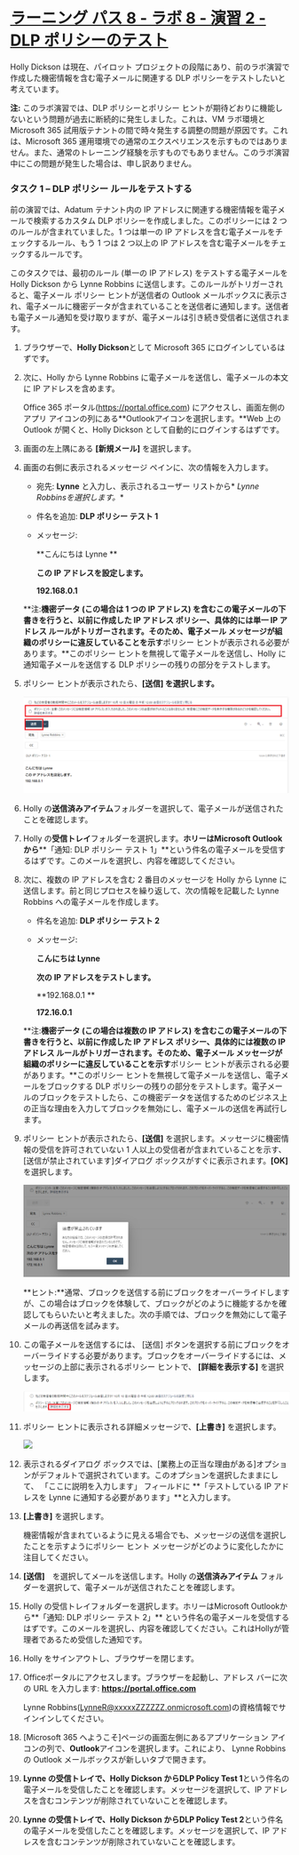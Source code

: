 # [ラーニング パス 8 - ラボ 8 - 演習 2 - DLP ポリシーのテスト](https://github.com/MicrosoftLearning/MS-102T00-Microsoft-365-Administrator-Essentials/blob/master/Instructions/Labs/LAB_AK_08_Lab8_Ex2_Test_DLP_Policy.md#learning-path-8---lab-8---exercise-2---test-the-dlp-policy)

Holly Dickson は現在、パイロット プロジェクトの段階にあり、前のラボ演習で作成した機密情報を含む電子メールに関連する DLP ポリシーをテストしたいと考えています。

**注:** このラボ演習では、DLP ポリシーとポリシー ヒントが期待どおりに機能しないという問題が過去に断続的に発生しました。これは、VM ラボ環境と Microsoft 365 試用版テナントの間で時々発生する調整の問題が原因です。これは、Microsoft 365 運用環境での通常のエクスペリエンスを示すものではありません。また、通常のトレーニング経験を示すものでもありません。このラボ演習中にこの問題が発生した場合は、申し訳ありません。

### タスク 1 – DLP ポリシー ルールをテストする

前の演習では、Adatum テナント内の IP アドレスに関連する機密情報を電子メールで検索するカスタム DLP ポリシーを作成しました。このポリシーには 2 つのルールが含まれていました。1 つは単一の IP アドレスを含む電子メールをチェックするルール、もう 1 つは 2 つ以上の IP アドレスを含む電子メールをチェックするルールです。

このタスクでは、最初のルール (単一の IP アドレス) をテストする電子メールを Holly Dickson から Lynne Robbins に送信します。このルールがトリガーされると、電子メール ポリシー ヒントが送信者の Outlook メールボックスに表示され、電子メールに機密データが含まれていることを送信者に通知します。送信者も電子メール通知を受け取りますが、電子メールは引き続き受信者に送信されます。

1. ブラウザーで、**Holly Dickson**として Microsoft 365 にログインしているはずです。

2. 次に、Holly から Lynne Robbins に電子メールを送信し、電子メールの本文に IP アドレスを含めます。

   Office 365 ポータル(https://portal.office.com) にアクセスし、画面左側のアプリ アイコンの列にある**Outlookアイコンを選択します。**Web 上の Outlook が開くと、Holly Dickson として自動的にログインするはずです。

3. 画面の左上隅にある **[新規メール]** を選択します。

4. 画面の右側に表示されるメッセージ ペインに、次の情報を入力します。

   - 宛先: **Lynne** と入力し、表示されるユーザー リストから* *Lynne Robbinsを選択します。** 

   - 件名を追加:  **DLP ポリシー テスト 1**

   - メッセージ: 

     **こんにちは Lynne **

     **この IP アドレスを設定します。**

     **192.168.0.1**

   **注:**機密データ (この場合は 1 つの IP アドレス) を含むこの電子メールの下書きを行うと、以前に作成した IP アドレス ポリシー、具体的には単一 IP アドレス ルールがトリガーされます。そのため、電子メール メッセージが組織のポリシーに違反していることを示す**ポリシー ヒントが表示される必要があります。**このポリシー ヒントを無視して電子メールを送信し、Holly に通知電子メールを送信する DLP ポリシーの残りの部分をテストします。

5. ポリシー ヒントが表示されたら、**[送信] を選択します。**

   ![](./media/lab8-2-1.png)

6. Holly の**送信済みアイテム**フォルダーを選択して、電子メールが送信されたことを確認します。

7. Holly の**受信トレイ**フォルダーを選択します。**ホリーはMicrosoft Outlookから****「通知: DLP ポリシー テスト 1」**という件名の電子メールを受信するはずです。このメールを選択し、内容を確認してください。

8. 次に、複数の IP アドレスを含む 2 番目のメッセージを Holly から Lynne に送信します。前と同じプロセスを繰り返して、次の情報を記載した Lynne Robbins への電子メールを作成します。

   - 件名を追加: **DLP ポリシー テスト 2**

   - メッセージ:

     **こんにちは Lynne**

     **次の IP アドレスをテストします。**

     **192.168.0.1 **

     **172.16.0.1**

     

   **注:**機密データ (この場合は複数の IP アドレス) を含むこの電子メールの下書きを行うと、以前に作成した IP アドレス ポリシー、具体的には複数の IP アドレス ルールがトリガーされます。そのため、電子メール メッセージが組織のポリシーに違反していることを示す**ポリシー ヒントが表示される必要があります。**このポリシー ヒントを無視して電子メールを送信し、電子メールをブロックする DLP ポリシーの残りの部分をテストします。電子メールのブロックをテストしたら、この機密データを送信するためのビジネス上の正当な理由を入力してブロックを無効にし、電子メールの送信を再試行します。

9. ポリシー ヒントが表示されたら、**[送信]** を選択します。メッセージに機密情報の受信を許可されていない 1 人以上の受信者が含まれていることを示す、 [送信が禁止されています]ダイアログ ボックスがすぐに表示されます。**[OK]** を選択します。

   ![](./media/lab8-2-2.png)

   **ヒント:**通常、ブロックを送信する前にブロックをオーバーライドしますが、この場合はブロックを体験して、ブロックがどのように機能するかを確認してもらいたいと考えました。次の手順では、ブロックを無効にして電子メールの再送信を試みます。

10. この電子メールを送信するには、 [送信] ボタンを選択する前にブロックをオーバーライドする必要があります。ブロックをオーバーライドするには、メッセージの上部に表示されるポリシー ヒントで、  **[詳細を表示する]** を選択します。

    ![](./media/lab8-2-3.png)

11. ポリシー ヒントに表示される詳細メッセージで、**[上書き]** を選択します。

    ![](C:\Users\CTCT\Documents\GitHub\ms-102-lab\Instructions\Labs\media\lab8-2-4.png)

12. 表示されるダイアログ ボックスでは、[業務上の正当な理由がある]オプションがデフォルトで選択されています。このオプションを選択したままにして、 「ここに説明を入力します」 フィールドに **「テストしている IP アドレスを Lynne に通知する必要があります」**と入力します。

13. **[上書き]** を選択します。

    機密情報が含まれているように見える場合でも、メッセージの送信を選択したことを示すようにポリシー ヒント メッセージがどのように変化したかに注目してください。

14. **[送信]**　を選択してメールを送信します。Holly の**送信済みアイテム** フォルダーを選択して、電子メールが送信されたことを確認します。

15. Holly の受信トレイフォルダーを選択します。ホリーはMicrosoft Outlookから**「通知: DLP ポリシー テスト 2」** という件名の電子メールを受信するはずです。このメールを選択し、内容を確認してください。これはHollyが管理者であるため受信した通知です。

16. Holly をサインアウトし、ブラウザーを閉じます。

17. Officeポータルにアクセスします。ブラウザーを起動し、アドレス バーに次の URL を入力します: **https://portal.office.com**  

    Lynne Robbins(LynneR@xxxxxZZZZZZ.onmicrosoft.com)の資格情報でサインインしてください。

18. [Microsoft 365 へようこそ]ページの画面左側にあるアプリケーション アイコンの列で、**Outlook**アイコンを選択します。これにより、 Lynne Robbins の Outlook メールボックスが新しいタブで開きます。

19. **Lynne の受信トレイで、Holly Dickson からDLP Policy Test 1**という件名の電子メールを受信したことを確認します。メッセージを選択して、IP アドレスを含むコンテンツが削除されていないことを確認します。

20. **Lynne の受信トレイで、Holly Dickson からDLP Policy Test 2**という件名の電子メールを受信したことを確認します。メッセージを選択して、IP アドレスを含むコンテンツが削除されていないことを確認します。
